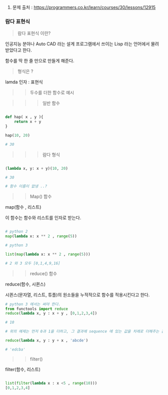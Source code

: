 1. 문제 출처 : https://programmers.co.kr/learn/courses/30/lessons/12915

### 람다 표현식

> 람다 표현식 이란?

인공지능 분야나 Auto CAD 라는 설계 프로그램에서 쓰이는 Lisp 라는 언어에서 물려 받았다고 한다.

함수를 딱 한 줄 만으로 만들게 해준다.

> 형식은 ?

lamda 인자 : 표현식

> > 두수를 더한 함수로 예시

> > > 일반 함수

```python

def hap( x , y ){
    return x + y
}

hap(10, 20)

# 30

```

> > > 람다 형식

```python

(lambda x, y: x + y)(10, 20)

# 30

# 함수 이름이 없넹 ..?

```

> > Map() 함수

map(함수 , 리스트)

이 함수는 함수와 리스트를 인자로 받는다.

```python

# python 2
map(lambda x: x ** 2 , range(5))

# python 3

list(map(lambda x: x ** 2 , range(5)))

# 2 와 3 모두 [0,1,4,9,16]

```

> > reduce() 함수

reduce(함수, 시퀸스)

시퀸스(문자열, 리스트, 튜플)의 원소들을 누적적으로 함수를 적용시킨다고 한다.

```python
# python 3 에서는 써야 한다.
from functools import reduce
reduce(lambda x, y : x + y , [0,1,2,3,4])

# 10

# 위의 예제는 먼저 0과 1을 더하고, 그 결과에 sequence 에 있는 값을 차례로 더해주는 값을 이야기한다.

reduce(lambda x, y : y + x , 'abcde')

# 'edcba'

```

> > filter()

filter(함수, 리스트)

```python

list(filter(lambda x : x <5 , range(10)))
[0,1,2,3,4]



```
